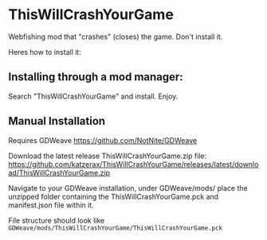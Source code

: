 # ThisWillCrashYourGame
Webfishing mod that "crashes" (closes) the game. Don't install it.

Heres how to install it:
## Installing through a mod manager:
Search "ThisWillCrashYourGame" and install. Enjoy.

## Manual Installation
Requires GDWeave https://github.com/NotNite/GDWeave

Download the latest release ThisWillCrashYourGame.zip file: https://github.com/katzerax/ThisWillCrashYourGame/releases/latest/download/ThisWillCrashYourGame.zip

Navigate to your GDWeave installation, under GDWeave/mods/ place the unzipped folder containing the ThisWillCrashYourGame.pck and manifest.json file within it.

File structure should look like
```GDWeave/mods/ThisWillCrashYourGame/ThisWillCrashYourGame.pck```
